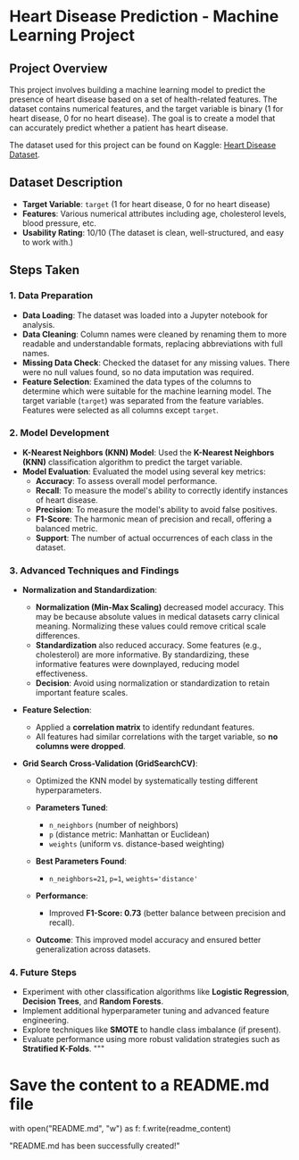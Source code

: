 # Heart Disease Prediction - Machine Learning Project

## **Project Overview**
This project involves building a machine learning model to predict the presence of heart disease based on a set of health-related features. The dataset contains numerical features, and the target variable is binary (1 for heart disease, 0 for no heart disease). The goal is to create a model that can accurately predict whether a patient has heart disease.

The dataset used for this project can be found on Kaggle: [Heart Disease Dataset](https://www.kaggle.com/datasets/yasserh/heart-disease-dataset/data).

## **Dataset Description**
- **Target Variable**: `target` (1 for heart disease, 0 for no heart disease)
- **Features**: Various numerical attributes including age, cholesterol levels, blood pressure, etc.
- **Usability Rating**: 10/10 (The dataset is clean, well-structured, and easy to work with.)

## **Steps Taken**

### **1. Data Preparation**
- **Data Loading**: The dataset was loaded into a Jupyter notebook for analysis.
- **Data Cleaning**: Column names were cleaned by renaming them to more readable and understandable formats, replacing abbreviations with full names.
- **Missing Data Check**: Checked the dataset for any missing values. There were no null values found, so no data imputation was required.
- **Feature Selection**: Examined the data types of the columns to determine which were suitable for the machine learning model. The target variable (`target`) was separated from the feature variables. Features were selected as all columns except `target`.

### **2. Model Development**
- **K-Nearest Neighbors (KNN) Model**: Used the **K-Nearest Neighbors (KNN)** classification algorithm to predict the target variable.
- **Model Evaluation**: Evaluated the model using several key metrics:
    - **Accuracy**: To assess overall model performance.
    - **Recall**: To measure the model's ability to correctly identify instances of heart disease.
    - **Precision**: To measure the model's ability to avoid false positives.
    - **F1-Score**: The harmonic mean of precision and recall, offering a balanced metric.
    - **Support**: The number of actual occurrences of each class in the dataset.

### **3. Advanced Techniques and Findings**
- **Normalization and Standardization**:
    - **Normalization (Min-Max Scaling)** decreased model accuracy. This may be because absolute values in medical datasets carry clinical meaning. Normalizing these values could remove critical scale differences.
    - **Standardization** also reduced accuracy. Some features (e.g., cholesterol) are more informative. By standardizing, these informative features were downplayed, reducing model effectiveness.
    - **Decision**: Avoid using normalization or standardization to retain important feature scales.
    
- **Feature Selection**:
    - Applied a **correlation matrix** to identify redundant features.
    - All features had similar correlations with the target variable, so **no columns were dropped**.
    
- **Grid Search Cross-Validation (GridSearchCV)**:
    - Optimized the KNN model by systematically testing different hyperparameters.
    
    - **Parameters Tuned**:
      - `n_neighbors` (number of neighbors)
      - `p` (distance metric: Manhattan or Euclidean)
      - `weights` (uniform vs. distance-based weighting)
    
    - **Best Parameters Found**:
      - `n_neighbors=21`, `p=1`, `weights='distance'`
    
    - **Performance**:
      - Improved **F1-Score: 0.73** (better balance between precision and recall).
    
    - **Outcome**: This improved model accuracy and ensured better generalization across datasets.

### **4. Future Steps**
- Experiment with other classification algorithms like **Logistic Regression**, **Decision Trees**, and **Random Forests**.
- Implement additional hyperparameter tuning and advanced feature engineering.
- Explore techniques like **SMOTE** to handle class imbalance (if present).
- Evaluate performance using more robust validation strategies such as **Stratified K-Folds**.
"""

# Save the content to a README.md file
with open("README.md", "w") as f:
    f.write(readme_content)

"README.md has been successfully created!"
